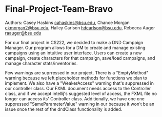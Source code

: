# Final-Project-Team-Bravo

Authors: Casey Haskins <cahaskins@bsu.edu>, Chance Morgan <ckmorgan2@bsu.edu>, Hailey Carlson <hdcarlson@bsu.edu>, Rebecca Auger <raauger@bsu.edu>

For our final project in CS222, we decided to make a DND Campaign Manager. Our program allows for a DM to create and manage existing campaigns using an intuitive user interface. Users can create a new campaign, create characters for that campaign, save/load campaigns, and manage character stats/inventories. 

Few warnings are suprressed in our project. There is a "EmptyMethod" warning because we left placeholder methods for functions we plan to implement. We also have a "WeakerAccess" warning that's suppressed in our controller class. Our FXML document needs access to the Controller class, and if we accept intellij's suggested level of access, the FXML file no longer can access its' Controller class. Additionally, we have one one suppressed "SameParameterValue" warning in our because it won't be an issue once the rest of the dndClass functionality is added. 
